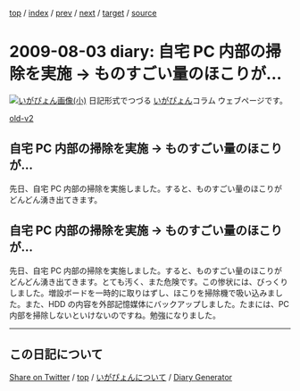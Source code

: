 [top](https://igapyon.github.io/diary/) 
 / [index](https://igapyon.github.io/diary/2009/index.html) 
 / [prev](https://igapyon.github.io/diary/2009/ig090719.html) 
 / [next](https://igapyon.github.io/diary/2009/ig090814.html) 
 / [target](https://igapyon.github.io/diary/2009/ig090803.html) 
 / [source](https://github.com/igapyon/diary/blob/gh-pages/2009/ig090803.html.src.md) 

2009-08-03 diary: 自宅 PC 内部の掃除を実施 → ものすごい量のほこりが…
=====================================================================================================
[![いがぴょん画像(小)](https://igapyon.github.io/diary/images/iga200306s.jpg "いがぴょん")](https://igapyon.github.io/diary/memo/memoigapyon.html) 日記形式でつづる [いがぴょん](https://igapyon.github.io/diary/memo/memoigapyon.html)コラム ウェブページです。

[old-v2](ig090803-orig.html)

## 自宅 PC 内部の掃除を実施 → ものすごい量のほこりが…

先日、自宅 PC 内部の掃除を実施しました。すると、ものすごい量のほこりが どんどん湧き出てきます。


## 自宅 PC 内部の掃除を実施 → ものすごい量のほこりが…

先日、自宅 PC 内部の掃除を実施しました。すると、ものすごい量のほこりが どんどん湧き出てきます。とても汚く、また危険です。この惨状には、びっくりしました。増設ボードを一時的に取りはずし、ほこりを掃除機で吸い込みました。また、HDD の内容を外部記憶媒体にバックアップしました。たまには、PC 内部を掃除しないといけないのですね。勉強になりました。

----------------------------------------------------------------------------------------------------

## この日記について

[Share on Twitter](https://twitter.com/intent/tweet?hashtags=igapyon%2Cdiary%2C%E3%81%84%E3%81%8C%E3%81%B4%E3%82%87%E3%82%93&text=%E8%87%AA%E5%AE%85+PC+%E5%86%85%E9%83%A8%E3%81%AE%E6%8E%83%E9%99%A4%E3%82%92%E5%AE%9F%E6%96%BD+%E2%86%92+%E3%82%82%E3%81%AE%E3%81%99%E3%81%94%E3%81%84%E9%87%8F%E3%81%AE%E3%81%BB%E3%81%93%E3%82%8A%E3%81%8C%E2%80%A6&url=https%3A%2F%2Figapyon.github.io%2Fdiary%2F2009%2Fig090803.html) / [top](../index.html) / [いがぴょんについて](https://igapyon.github.io/diary/memo/memoigapyon.html) / [Diary Generator](https://github.com/igapyon/igapyonv3)
